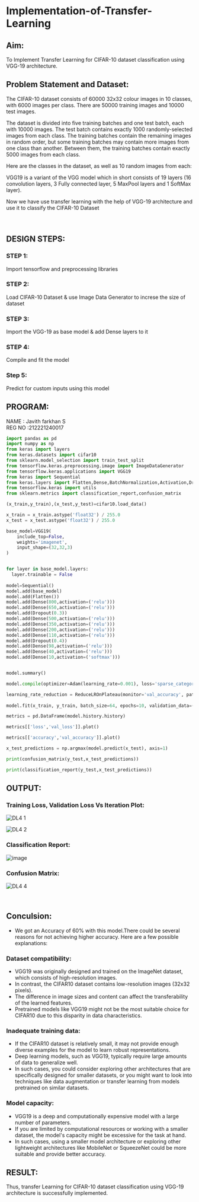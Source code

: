 # Implementation-of-Transfer-Learning
## Aim:
To Implement Transfer Learning for CIFAR-10 dataset classification using VGG-19 architecture.
## Problem Statement and Dataset:
The CIFAR-10 dataset consists of 60000 32x32 colour images in 10 classes, with 6000 images per class. There are 50000 training images and 10000 test images.

The dataset is divided into five training batches and one test batch, each with 10000 images. The test batch contains exactly 1000 randomly-selected images from each class. The training batches contain the remaining images in random order, but some training batches may contain more images from one class than another. Between them, the training batches contain exactly 5000 images from each class.

Here are the classes in the dataset, as well as 10 random images from each:


VGG19 is a variant of the VGG model which in short consists of 19 layers (16 convolution layers, 3 Fully connected layer, 5 MaxPool layers and 1 SoftMax layer).

Now we have use transfer learning with the help of VGG-19 architecture and use it to classify the CIFAR-10 Dataset
</br>
</br>
</br>

## DESIGN STEPS:

### STEP 1:
Import tensorflow and preprocessing libraries

### STEP 2:
Load CIFAR-10 Dataset & use Image Data Generator to increse the size of dataset

### STEP 3:
Import the VGG-19 as base model & add Dense layers to it

### STEP 4:
Compile and fit the model

### Step 5:
Predict for custom inputs using this model

## PROGRAM:
NAME : Javith farkhan S </BR>
REG NO :212221240017
```python
import pandas as pd
import numpy as np
from keras import layers
from keras.datasets import cifar10
from sklearn.model_selection import train_test_split
from tensorflow.keras.preprocessing.image import ImageDataGenerator
from tensorflow.keras.applications import VGG19
from keras import Sequential
from keras.layers import Flatten,Dense,BatchNormalization,Activation,Dropout
from tensorflow.keras import utils
from sklearn.metrics import classification_report,confusion_matrix

(x_train,y_train),(x_test,y_test)=cifar10.load_data()

x_train = x_train.astype('float32') / 255.0
x_test = x_test.astype('float32') / 255.0

base_model=VGG19(
    include_top=False,
    weights='imagenet',
    input_shape=(32,32,3)
)


for layer in base_model.layers:
  layer.trainable = False
  
model=Sequential()
model.add(base_model)
model.add(Flatten())
model.add(Dense(800,activation=('relu')))
model.add(Dense(650,activation=('relu')))
model.add(Dropout(0.3))
model.add(Dense(500,activation=('relu')))
model.add(Dense(350,activation=('relu')))
model.add(Dense(200,activation=('relu')))
model.add(Dense(110,activation=('relu')))
model.add(Dropout(0.4))
model.add(Dense(98,activation=('relu')))
model.add(Dense(40,activation=('relu')))
model.add(Dense(10,activation=('softmax')))


model.summary()

model.compile(optimizer=Adam(learning_rate=0.001), loss='sparse_categorical_crossentropy', metrics=['accuracy'])

learning_rate_reduction = ReduceLROnPlateau(monitor='val_accuracy', patience=3, verbose=1, factor=0.5, min_lr=0.00001)
                                         
model.fit(x_train, y_train, batch_size=64, epochs=10, validation_data=(x_test, y_test), callbacks=[learning_rate_reduction])

metrics = pd.DataFrame(model.history.history)

metrics[['loss','val_loss']].plot()

metrics[['accuracy','val_accuracy']].plot()

x_test_predictions = np.argmax(model.predict(x_test), axis=1)

print(confusion_matrix(y_test,x_test_predictions))

print(classification_report(y_test,x_test_predictions))

```


## OUTPUT:
### Training Loss, Validation Loss Vs Iteration Plot:
![DL4 1](https://github.com/Javith-farkhan/Implementation-of-Transfer-Learning/assets/94296805/b864a9a4-b1e6-4687-9de6-5a23d0c665cc)



![DL4 2](https://github.com/Javith-farkhan/Implementation-of-Transfer-Learning/assets/94296805/4ecc4123-42e2-4448-93e1-9c7a46180e84)




### Classification Report:

![image](https://github.com/SanjayKumarAIML/Implementation-of-Transfer-Learning/assets/93427246/16307c30-83c9-4306-bbc9-e29a54240ed9)



### Confusion Matrix:
![DL4 4](https://github.com/Javith-farkhan/Implementation-of-Transfer-Learning/assets/94296805/43ed19e6-dc42-40ae-bc62-af6624e559a7)


</br>

## Conculsion:
* We got an Accuracy of 60% with this model.There could be several reasons for not achieving higher accuracy. Here are a few possible explanations:
### Dataset compatibility: 
* VGG19 was originally designed and trained on the ImageNet dataset, which consists of high-resolution images. 
* In contrast, the CIFAR10 dataset contains low-resolution images (32x32 pixels). 
* The difference in image sizes and content can affect the transferability of the learned features. 
* Pretrained models like VGG19 might not be the most suitable choice for CIFAR10 due to this disparity in data characteristics.

### Inadequate training data: 
* If the CIFAR10 dataset is relatively small, it may not provide enough diverse examples for the model to learn robust representations. 
* Deep learning models, such as VGG19, typically require large amounts of data to generalize well. 
* In such cases, you could consider exploring other architectures that are specifically designed for smaller datasets, or you might want to look into techniques like data augmentation or transfer learning from models pretrained on similar datasets.

### Model capacity: 
* VGG19 is a deep and computationally expensive model with a large number of parameters. 
* If you are limited by computational resources or working with a smaller dataset, the model's capacity might be excessive for the task at hand. 
* In such cases, using a smaller model architecture or exploring other lightweight architectures like MobileNet or SqueezeNet could be more suitable and provide better accuracy.

## RESULT:
Thus, transfer Learning for CIFAR-10 dataset classification using VGG-19 architecture is successfully implemented.
